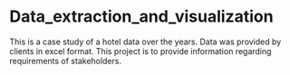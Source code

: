# Data_extraction_and_visualization
This is a case study of a hotel data over the years. Data was provided by clients in excel format. This project is to provide information regarding requirements of stakeholders.
